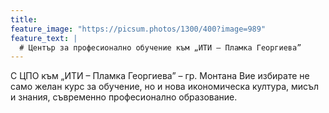 ```yaml
---
title:
feature_image: "https://picsum.photos/1300/400?image=989"
feature_text: |
  # Център за професионално обучение към „ИТИ – Пламка Георгиева”
---
```


С ЦПО към „ИТИ – Пламка Георгиева” – гр. Монтана Вие
избирате не само желан курс за обучение, но и нова икономическа култура,
мисъл и знания, съвременно професионално образование.
